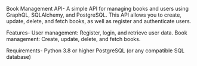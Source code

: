Book Management API-
A simple API for managing books and users using GraphQL, SQLAlchemy, and PostgreSQL. This API allows you to create, update, delete, and fetch books, as well as register and authenticate users.

Features-
User management: Register, login, and retrieve user data.
Book management: Create, update, delete, and fetch books.


Requirements-
Python 3.8 or higher
PostgreSQL (or any compatible SQL database)
